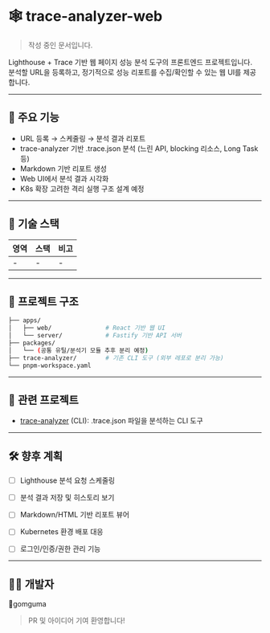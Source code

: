 # 🕸️ trace-analyzer-web

> 작성 중인 문서입니다.

Lighthouse + Trace 기반 웹 페이지 성능 분석 도구의 프론트엔드 프로젝트입니다.  
분석할 URL을 등록하고, 정기적으로 성능 리포트를 수집/확인할 수 있는 웹 UI를 제공합니다.

---

## 🚀 주요 기능

- URL 등록 → 스케줄링 → 분석 결과 리포트
- trace-analyzer 기반 .trace.json 분석 (느린 API, blocking 리소스, Long Task 등)
- Markdown 기반 리포트 생성
- Web UI에서 분석 결과 시각화
- K8s 확장 고려한 격리 실행 구조 설계 예정


---

## 🧱 기술 스택

| 영역         | 스택                   | 비고 |
|--------------|------------------------|------|
|-|-|-|



---

## 📁 프로젝트 구조

```bash
├── apps/
│   ├── web/               # React 기반 웹 UI
│   └── server/            # Fastify 기반 API 서버
├── packages/
│   └── (공통 유틸/분석기 모듈 추후 분리 예정)
├── trace-analyzer/        # 기존 CLI 도구 (외부 레포로 분리 가능)
└── pnpm-workspace.yaml
```

---

## 🔗 관련 프로젝트

- [trace-analyzer](https://github.com/yeinn/trace-analyzer) (CLI): .trace.json 파일을 분석하는 CLI 도구

---

## 🛠 향후 계획

 - [ ] Lighthouse 분석 요청 스케줄링
- [ ] 분석 결과 저장 및 히스토리 보기
- [ ] Markdown/HTML 기반 리포트 뷰어
- [ ] Kubernetes 환경 배포 대응
- [ ] 로그인/인증/권한 관리 기능


---

## 👩‍💻 개발자

🐻gomguma
> PR 및 아이디어 기여 환영합니다!